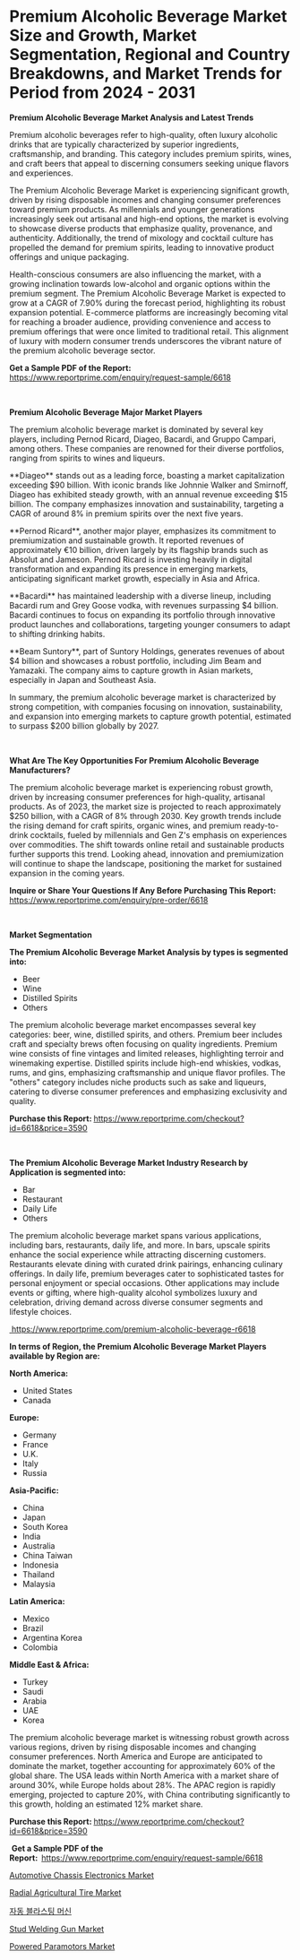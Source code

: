 <p><h1>Premium Alcoholic Beverage Market Size and Growth, Market Segmentation, Regional and Country Breakdowns, and Market Trends for Period from 2024 -  2031</h1></p><p><strong>Premium Alcoholic Beverage Market Analysis and Latest Trends</strong></p>
<p><p>Premium alcoholic beverages refer to high-quality, often luxury alcoholic drinks that are typically characterized by superior ingredients, craftsmanship, and branding. This category includes premium spirits, wines, and craft beers that appeal to discerning consumers seeking unique flavors and experiences.</p><p>The Premium Alcoholic Beverage Market is experiencing significant growth, driven by rising disposable incomes and changing consumer preferences toward premium products. As millennials and younger generations increasingly seek out artisanal and high-end options, the market is evolving to showcase diverse products that emphasize quality, provenance, and authenticity. Additionally, the trend of mixology and cocktail culture has propelled the demand for premium spirits, leading to innovative product offerings and unique packaging.</p><p>Health-conscious consumers are also influencing the market, with a growing inclination towards low-alcohol and organic options within the premium segment. The Premium Alcoholic Beverage Market is expected to grow at a CAGR of 7.90% during the forecast period, highlighting its robust expansion potential. E-commerce platforms are increasingly becoming vital for reaching a broader audience, providing convenience and access to premium offerings that were once limited to traditional retail. This alignment of luxury with modern consumer trends underscores the vibrant nature of the premium alcoholic beverage sector.</p></p>
<p><strong>Get a Sample PDF of the Report:&nbsp;</strong> <a href="https://www.reportprime.com/enquiry/request-sample/6618">https://www.reportprime.com/enquiry/request-sample/6618</a></p>
<p>&nbsp;</p>
<p><strong>Premium Alcoholic Beverage Major Market Players</strong></p>
<p><p>The premium alcoholic beverage market is dominated by several key players, including Pernod Ricard, Diageo, Bacardi, and Gruppo Campari, among others. These companies are renowned for their diverse portfolios, ranging from spirits to wines and liqueurs.</p><p>**Diageo** stands out as a leading force, boasting a market capitalization exceeding $90 billion. With iconic brands like Johnnie Walker and Smirnoff, Diageo has exhibited steady growth, with an annual revenue exceeding $15 billion. The company emphasizes innovation and sustainability, targeting a CAGR of around 8% in premium spirits over the next five years.</p><p>**Pernod Ricard**, another major player, emphasizes its commitment to premiumization and sustainable growth. It reported revenues of approximately €10 billion, driven largely by its flagship brands such as Absolut and Jameson. Pernod Ricard is investing heavily in digital transformation and expanding its presence in emerging markets, anticipating significant market growth, especially in Asia and Africa.</p><p>**Bacardi** has maintained leadership with a diverse lineup, including Bacardi rum and Grey Goose vodka, with revenues surpassing $4 billion. Bacardi continues to focus on expanding its portfolio through innovative product launches and collaborations, targeting younger consumers to adapt to shifting drinking habits.</p><p>**Beam Suntory**, part of Suntory Holdings, generates revenues of about $4 billion and showcases a robust portfolio, including Jim Beam and Yamazaki. The company aims to capture growth in Asian markets, especially in Japan and Southeast Asia.</p><p>In summary, the premium alcoholic beverage market is characterized by strong competition, with companies focusing on innovation, sustainability, and expansion into emerging markets to capture growth potential, estimated to surpass $200 billion globally by 2027.</p></p>
<p>&nbsp;</p>
<p><strong>What Are The Key Opportunities For Premium Alcoholic Beverage Manufacturers?</strong></p>
<p><p>The premium alcoholic beverage market is experiencing robust growth, driven by increasing consumer preferences for high-quality, artisanal products. As of 2023, the market size is projected to reach approximately $250 billion, with a CAGR of 8% through 2030. Key growth trends include the rising demand for craft spirits, organic wines, and premium ready-to-drink cocktails, fueled by millennials and Gen Z's emphasis on experiences over commodities. The shift towards online retail and sustainable products further supports this trend. Looking ahead, innovation and premiumization will continue to shape the landscape, positioning the market for sustained expansion in the coming years.</p></p>
<p><strong>Inquire or Share Your Questions If Any Before Purchasing This Report:</strong> <a href="https://www.reportprime.com/enquiry/pre-order/6618">https://www.reportprime.com/enquiry/pre-order/6618</a></p>
<p>&nbsp;</p>
<p><strong>Market Segmentation</strong></p>
<p><strong>The Premium Alcoholic Beverage Market Analysis by types is segmented into:</strong></p>
<p><ul><li>Beer</li><li>Wine</li><li>Distilled Spirits</li><li>Others</li></ul></p>
<p><p>The premium alcoholic beverage market encompasses several key categories: beer, wine, distilled spirits, and others. Premium beer includes craft and specialty brews often focusing on quality ingredients. Premium wine consists of fine vintages and limited releases, highlighting terroir and winemaking expertise. Distilled spirits include high-end whiskies, vodkas, rums, and gins, emphasizing craftsmanship and unique flavor profiles. The "others" category includes niche products such as sake and liqueurs, catering to diverse consumer preferences and emphasizing exclusivity and quality.</p></p>
<p><strong>Purchase this Report:&nbsp;</strong><a href="https://www.reportprime.com/checkout?id=6618&price=3590">https://www.reportprime.com/checkout?id=6618&price=3590</a></p>
<p>&nbsp;</p>
<p><strong>The Premium Alcoholic Beverage Market Industry Research by Application is segmented into:</strong></p>
<p><ul><li>Bar</li><li>Restaurant</li><li>Daily Life</li><li>Others</li></ul></p>
<p><p>The premium alcoholic beverage market spans various applications, including bars, restaurants, daily life, and more. In bars, upscale spirits enhance the social experience while attracting discerning customers. Restaurants elevate dining with curated drink pairings, enhancing culinary offerings. In daily life, premium beverages cater to sophisticated tastes for personal enjoyment or special occasions. Other applications may include events or gifting, where high-quality alcohol symbolizes luxury and celebration, driving demand across diverse consumer segments and lifestyle choices.</p></p>
<p><a href="https://www.reportprime.com/premium-alcoholic-beverage-r6618">&nbsp;https://www.reportprime.com/premium-alcoholic-beverage-r6618</a></p>
<p><strong>In terms of Region, the Premium Alcoholic Beverage Market Players available by Region are:</strong></p>
<p>
    <p> <strong> North America: </strong>
        <ul>
            <li>United States</li>
            <li>Canada</li>
        </ul>
        </p> 
    <p> <strong> Europe: </strong>
        <ul>
            <li>Germany</li>
            <li>France</li>
            <li>U.K.</li>
            <li>Italy</li>
            <li>Russia</li>
        </ul>
        </p> 
    <p> <strong> Asia-Pacific: </strong>
        <ul>
            <li>China</li>
            <li>Japan</li>
            <li>South Korea</li>
            <li>India</li>
            <li>Australia</li>
            <li>China Taiwan</li>
            <li>Indonesia</li>
            <li>Thailand</li>
            <li>Malaysia</li>
        </ul>
        </p> 
    <p> <strong> Latin America: </strong>
        <ul>
            <li>Mexico</li>
            <li>Brazil</li>
            <li>Argentina Korea</li>
            <li>Colombia</li>
        </ul>
        </p> 
    <p> <strong> Middle East & Africa: </strong>
        <ul>
            <li>Turkey</li>
            <li>Saudi</li>
            <li>Arabia</li>
            <li>UAE</li>
            <li>Korea</li>
        </ul>
    </p>
    </p>
<p><p>The premium alcoholic beverage market is witnessing robust growth across various regions, driven by rising disposable incomes and changing consumer preferences. North America and Europe are anticipated to dominate the market, together accounting for approximately 60% of the global share. The USA leads within North America with a market share of around 30%, while Europe holds about 28%. The APAC region is rapidly emerging, projected to capture 20%, with China contributing significantly to this growth, holding an estimated 12% market share.</p></p>
<p><strong>Purchase this Report: </strong><a href="https://www.reportprime.com/checkout?id=6618&price=3590">https://www.reportprime.com/checkout?id=6618&price=3590</a></p>
<p>&nbsp;<strong>Get a Sample PDF of the Report:&nbsp;&nbsp;</strong><a href="https://www.reportprime.com/enquiry/request-sample/6618">https://www.reportprime.com/enquiry/request-sample/6618</a></p>
<p><strong></strong></p>
<p><p><a href="https://issuu.com/reportprime-2/docs/automotive-chassis-electronics-mark_d6170a275d4414">Automotive Chassis Electronics Market</a></p><p><a href="https://issuu.com/reportprime-2/docs/radial-agricultural-tire-market-siz_e2735dd9a43675">Radial Agricultural Tire Market</a></p><p><a href="https://medium.com/@biancamacdonald87/%EC%A7%80%EC%97%AD%EB%93%A4%EC%9D%80-%EC%9E%90%EB%8F%99-%EB%B0%9C%ED%8F%AC%EA%B8%B0-%EC%8B%9C%EC%9E%A5%EC%97%90-%EC%96%B4%EB%96%BB%EA%B2%8C-%EC%A0%81%EC%9D%91%ED%95%98%EA%B3%A0-%EC%9E%88%EB%8A%94%EA%B0%80-%EC%9E%90%EB%8F%99-%EB%B0%9C%ED%8F%AC%EA%B8%B0-%EC%8B%9C%EC%9E%A5%EC%9D%98-%EA%B8%80%EB%A1%9C%EB%B2%8C-%EC%8B%9C%EC%9E%A5-%EB%8F%99%ED%96%A5-%EB%B0%8F-%EA%B0%9C%EC%9A%94-2024-2031-575936c9d11a">자동 블라스팅 머신</a></p><p><a href="https://medium.com/@avnhan99_20208/navigating-the-global-stud-welding-gun-market-from-trends-to-strategy-for-period-from-2024-to-2031-c25fad431b9a">Stud Welding Gun Market</a></p><p><a href="https://www.linkedin.com/pulse/global-powered-paramotors-market-trends-forecasts-strategic-analysis-negdc?trackingId=lIS1OjFhQ0%2BFsn%2FgN0aN9Q%3D%3D">Powered Paramotors Market</a></p></p>